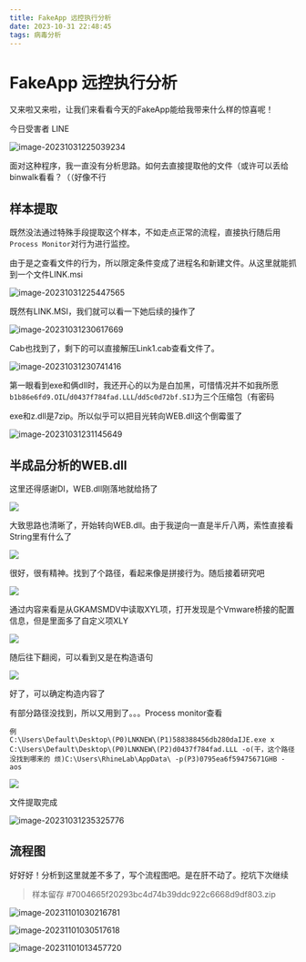 ```yaml
---
title: FakeApp 远控执行分析
date: 2023-10-31 22:48:45
tags: 病毒分析
---
```


# FakeApp 远控执行分析

又来啦又来啦，让我们来看看今天的FakeApp能给我带来什么样的惊喜呢！

今日受害者 LINE

![image-20231031225039234](./../img/image-20231031225039234.png)

面对这种程序，我一直没有分析思路。如何去直接提取他的文件（或许可以丢给binwalk看看？（（好像不行

## 样本提取

既然没法通过特殊手段提取这个样本，不如走点正常的流程，直接执行随后用`Process Monitor`对行为进行监控。

由于是之查看文件的行为，所以限定条件变成了进程名和新建文件。从这里就能抓到一个文件LINK.msi

![image-20231031225447565](./../img/image-20231031225447565-1698773944242-1.png)

既然有LINK.MSI，我们就可以看一下她后续的操作了

![image-20231031230617669](./../img/image-20231031230617669.png)

Cab也找到了，剩下的可以直接解压Link1.cab查看文件了。

![image-20231031230741416](./../img/image-20231031230741416.png)

第一眼看到exe和俩dll时，我还开心的以为是白加黑，可惜情况并不如我所愿 `b1b86e6fd9.OIL`/`d0437f784fad.LLL`/`dd5c0d72bf.SIJ`为三个压缩包（有密码

exe和z.dll是7zip。所以似乎可以把目光转向WEB.dll这个倒霉蛋了

![image-20231031231145649](./../img/image-20231031231145649.png)

## 半成品分析的WEB.dll

这里还得感谢DI，WEB.dll刚落地就给扬了

![](./../img/image-20231031231341053.png)

大致思路也清晰了，开始转向WEB.dll。由于我逆向一直是半斤八两，索性直接看String里有什么了

![](./../img/image-20231031231449318.png)

很好，很有精神。找到了个路径，看起来像是拼接行为。随后接着研究吧

![](./../img/image-20231031232729711.png)

通过内容来看是从GKAMSMDV中读取XYL项，打开发现是个Vmware桥接的配置信息，但是里面多了自定义项XLY

![](./../img/image-20231031231929836.png)

随后往下翻阅，可以看到又是在构造语句

![](./../img/image-20231031232846022.png)

好了，可以确定构造内容了

有部分路径没找到，所以又用到了。。。Process monitor查看

```
例
C:\Users\Default\Desktop\(P0)LNKNEW\(P1)588388456db280daIJE.exe x C:\Users\Default\Desktop\(P0)LNKNEW\(P2)d0437f784fad.LLL -o(干，这个路径没找到哪来的 烦)C:\Users\RhineLab\AppData\ -p(P3)0795ea6f59475671GHB -aos
```

![](./../img/image-20231031234351542.png)

文件提取完成

![image-20231031235325776](./../img/image-20231031235325776.png)

## 流程图

好好好！分析到这里就差不多了，写个流程图吧。是在肝不动了。挖坑下次继续 

> 样本留存 #7004665f20293bc4d74b39ddc922c6668d9df803.zip

![image-20231101030216781](./../img/image-20231101030216781.png)



![image-20231101030517618](./../img/image-20231101030517618.png)

![image-20231101013457720](./../img/image-20231101013457720.png)
